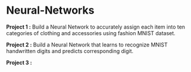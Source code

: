# Neural-Networks

**Project 1 :** Build a Neural Network to accurately assign each item into ten categories of clothing and accessories using fashion MNIST dataset.

**Project 2 :** Build a Neural Network that learns to recognize MNIST handwritten digits and predicts corresponding digit.

**Project 3 :**
